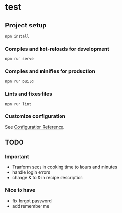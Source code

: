 # test

## Project setup
```
npm install
```

### Compiles and hot-reloads for development
```
npm run serve
```

### Compiles and minifies for production
```
npm run build
```

### Lints and fixes files
```
npm run lint
```

### Customize configuration
See [Configuration Reference](https://cli.vuejs.org/config/).


## TODO

### Important

- Tranform secs in cooking time to hours and minutes
- handle login errors
- change &amp; to & in recipe description

### Nice to have

- fix forgot password
- add remember me